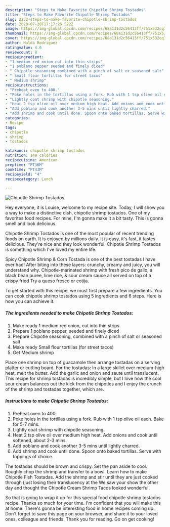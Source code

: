 ```yaml
---
description: "Steps to Make Favorite Chipotle Shrimp Tostados"
title: "Steps to Make Favorite Chipotle Shrimp Tostados"
slug: 2252-steps-to-make-favorite-chipotle-shrimp-tostados
date: 2020-07-28T17:17:26.522Z
image: https://img-global.cpcdn.com/recipes/68a131d2c56413ff/751x532cq70/chipotle-shrimp-tostados-recipe-main-photo.jpg
thumbnail: https://img-global.cpcdn.com/recipes/68a131d2c56413ff/751x532cq70/chipotle-shrimp-tostados-recipe-main-photo.jpg
cover: https://img-global.cpcdn.com/recipes/68a131d2c56413ff/751x532cq70/chipotle-shrimp-tostados-recipe-main-photo.jpg
author: Hulda Rodriguez
ratingvalue: 4.6
reviewcount: 8
recipeingredient:
- "1 medium red onion cut into thin strips"
- "1 poblano pepper seeded and finely diced"
- " Chipotle seasoning combined with a pinch of salt or seasoned salt"
- " Small flour tortillas for street tacos"
- " Medium shrimp"
recipeinstructions:
- "Preheat oven to 400."
- "Poke holes in the tortillas using a fork. Rub with 1 tsp olive oil each. Bake for 5-7 mins."
- "Lightly coat shrimp with chipotle seasoning."
- "Heat 2 tsp olive oil over medium high heat. Add onions and cook until softened, about 2-3 mins."
- "Add poblano and cook another 3-5 mins until lightly charred."
- "Add shrimp and cook until done. Spoon onto baked tortillas. Serve with toppings of choice."
categories:
- Recipe
tags:
- chipotle
- shrimp
- tostados

katakunci: chipotle shrimp tostados 
nutrition: 149 calories
recipecuisine: American
preptime: "PT36M"
cooktime: "PT43M"
recipeyield: "4"
recipecategory: Lunch

---
```



![Chipotle Shrimp Tostados](https://img-global.cpcdn.com/recipes/68a131d2c56413ff/751x532cq70/chipotle-shrimp-tostados-recipe-main-photo.jpg)

Hey everyone, it is Louise, welcome to my recipe site. Today, I will show you a way to make a distinctive dish, chipotle shrimp tostados. One of my favorites food recipes. For mine, I'm gonna make it a bit tasty. This is gonna smell and look delicious.

Chipotle Shrimp Tostados is one of the most popular of recent trending foods on earth. It is enjoyed by millions daily. It is easy, it's fast, it tastes delicious. They're nice and they look wonderful. Chipotle Shrimp Tostados is something which I've loved my entire life.

Spicy Chipotle Shrimp &amp; Corn Tostada is one of the best tostadas I have ever had! After biting into these layers: crunchy, creamy and juicy, you will understand why. Chipotle-marinated shrimp with fresh pico de gallo, a black bean puree, lime rice, &amp; sour cream sauce all served on top of a crispy fried Try a queso fresco or cotija.


To get started with this recipe, we must first prepare a few ingredients. You can cook chipotle shrimp tostados using 5 ingredients and 6 steps. Here is how you can achieve it.

<!--inarticleads1-->

##### The ingredients needed to make Chipotle Shrimp Tostados:

1. Make ready 1 medium red onion, cut into thin strips
1. Prepare 1 poblano pepper, seeded and finely diced
1. Prepare  Chipotle seasoning, combined with a pinch of salt or seasoned salt
1. Make ready  Small flour tortillas (for street tacos)
1. Get  Medium shrimp


Place one shrimp on top of guacamole then arrange tostadas on a serving platter or cutting board. For the tostadas: In a large skillet over medium-high heat, melt the butter. Add the garlic and onion and saute until translucent. This recipe for shrimp tostadas is incredibly simple, but I love how the cool sour cream balances out the kick from the chipotles and I enjoy the crunch of the shrimp and tostadas together, which are. 

<!--inarticleads2-->

##### Instructions to make Chipotle Shrimp Tostados:

1. Preheat oven to 400.
1. Poke holes in the tortillas using a fork. Rub with 1 tsp olive oil each. Bake for 5-7 mins.
1. Lightly coat shrimp with chipotle seasoning.
1. Heat 2 tsp olive oil over medium high heat. Add onions and cook until softened, about 2-3 mins.
1. Add poblano and cook another 3-5 mins until lightly charred.
1. Add shrimp and cook until done. Spoon onto baked tortillas. Serve with toppings of choice.


The tostadas should be brown and crispy. Set the pan aside to cool. Roughly chop the shrimp and transfer to a bowl. Learn how to make Chipotle Fish Tostadas. Add the shrimp and stir until they are just cooked through (just losing their translucency at the We saw your show the other day and thought the Chipotle Cream Shrimp Tacos looked wonderful. 

So that is going to wrap it up for this special food chipotle shrimp tostados recipe. Thanks so much for your time. I'm confident that you will make this at home. There's gonna be interesting food in home recipes coming up. Don't forget to save this page on your browser, and share it to your loved ones, colleague and friends. Thank you for reading. Go on get cooking!
